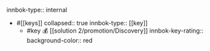 innbok-type:: internal
- #[[keys]]
  collapsed:: true
  innbok-type:: [[key]]
  - #key 💰 [[solution 2/promotion/Discovery]]
    innbok-key-rating:: 
    background-color:: red



